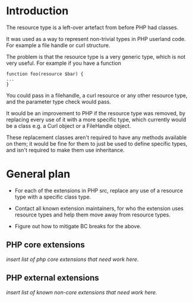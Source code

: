 # Introduction

The resource type is a left-over artefact from before PHP had classes.

It was used as a way to represent non-trivial types in PHP userland code. For example a file handle or curl structure.

The problem is that the resource type is a very generic type, which is not very useful. For example if you have a function

```
function foo(resource $bar) {
...
}
```

You could pass in a filehandle, a curl resource or any other resource type, and the parameter type check would pass.

It would be an improvement to PHP if the resource type was removed, by replacing every use of it with a more specific type, which currently would be a class e.g. a Curl object or a FileHandle object.

These replacement classes aren't required to have any methods available on them; it would be fine for them to just be used to define specific types, and isn't required to make them use inheritance.


# General plan

* For each of the extensions in PHP src, replace any use of a resource type with a specific class type.

* Contact all known extension maintainers, for who the extension uses resource types and help them move away from resource types.

* Figure out how to mitigate BC breaks for the above.


## PHP core extensions 

*insert list of php core extensions that need work here*.


## PHP external extensions

*insert list of known non-core extensions that need work here.*

